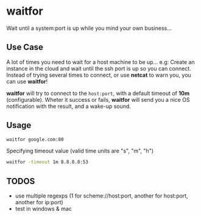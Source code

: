 # waitfor
Wait until a system:port is up while you mind your own business... 

## Use Case
A lot of times you need to wait for a host machine to be up...
e.g: Create an instance in the cloud and wait until the ssh port is up so you can connect.
Instead of trying several times to connect, or use **netcat** to warn you, you can use **waitfor**!

**waitfor** will try to connect to the `host:port`, with a default timeout of **10m** (configurable). Wheter it success or fails, **waitfor** will send you a nice OS notification with the result, and a wake-up sound.

## Usage
```bash
waitfor google.com:80
```

Specifying timeout value (valid time units are "s", "m", "h")
```bash
waitfor -timeout 1m 8.8.8.8:53 
```

## TODOS
- use multiple regexps (1 for scheme://host:port, another for host:port, another for ip:port)
- test in windows & mac
